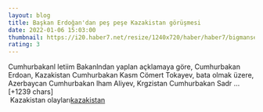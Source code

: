 ```yaml
--- 
layout: blog
title: Başkan Erdoğan'dan peş peşe Kazakistan görüşmesi
date: 2022-01-06 15:03:00
thumbnail: https://i20.haber7.net/resize/1240x720/haber/haber7/bigmanset/2022/01/baskan_erdogandan_pes_pese_kazakistan_gorusmesi_1641481508_7859.jpg
rating: 3
---
```

Cumhurbakanl letiim Bakanlndan yaplan açklamaya göre, Cumhurbakan Erdoan, Kazakistan Cumhurbakan Kasm Cömert Tokayev, bata olmak üzere, Azerbaycan Cumhurbakan lham Aliyev, Krgzistan Cumhurbakan Sadr … [+1239 chars]</br>&nbsp;Kazakistan olayları<a href="https://www.dental-ilan.org/">kazakistan</a>